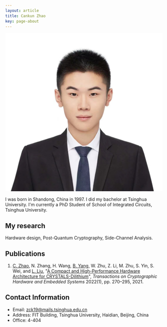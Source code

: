 ```yaml
---
layout: article
title: Cankun Zhao
key: page-about
---
```


<div class="item">
  <div class="item__image">
    <img class="image image--md" src="https://github.com/zck15/zck15.github.io/raw/main/screenshots/CankunZhao.jpg"/>
  </div>
  <div class="item__content">
    <div class="item__description">
      <p>I was born in Shandong, China in 1997. I did my bachelor at Tsinghua University. I'm currently a PhD Student of School of Integrated Circuits, Tsinghua University.</p>
    </div>
  </div>
</div>


## My research

Hardware design, Post-Quantum Cryptography, Side-Channel Analysis.

## Publications

1. [C. Zhao](https://zck15.github.io/about.html), N. Zhang, H. Wang, [B. Yang](https://orcid.org/0000-0002-5204-1707), W. Zhu, Z. Li, M. Zhu, S. Yin, S. Wei, and [L. Liu](https://orcid.org/0000-0001-7548-4116), "[A Compact and High-Performance Hardware Architecture for CRYSTALS-Dilithium](https://tches.iacr.org/index.php/TCHES/article/view/9297/8863)", *Transactions on Cryptographic Hardware and Embedded Systems* 2022(1), pp. 270–295, 2021.

## Contact Information

- Email: zck19@mails.tsinghua.edu.cn
- Address: FIT Building, Tsinghua University, Haidian, Beijing, China
- Office: 4-404
